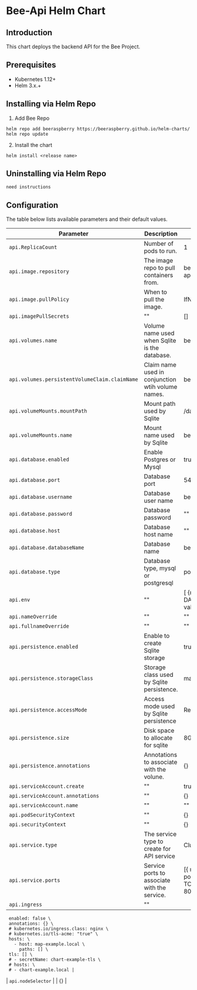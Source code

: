 # Bee-Api Helm Chart

## Introduction
This chart deploys the backend API for the Bee Project.

## Prerequisites

- Kubernetes 1.12+
- Helm 3.x.+

## Installing via Helm Repo

1. Add Bee Repo
```console
helm repo add beeraspberry https://beeraspberry.github.io/helm-charts/
helm repo update
```

2. Install the chart
```console
helm install <release name> 
```

## Uninstalling via Helm Repo
```console
need instructions
```

## Configuration

The table below lists available parameters and their default values.

| Parameter | Description | Default |
| --------- | ----------- | ------- |
| `api.ReplicaCount`| Number of pods to run. | 1 |
| `api.image.repository` | The image repo to pull containers from.| beeraspberry/bee-api |
| `api.image.pullPolicy` | When to pull the image. | IfNotPresent |
| `api.imagePullSecrets` | "" | [] |
| `api.volumes.name`     | Volume name used when Sqlite is the database. | bee-api-volume |
| `api.volumes.persistentVolumeClaim.claimName` | Claim name used in conjunction wtih volume names. | bee-api-claim |
| `api.volumeMounts.mountPath` | Mount path used by Sqlite | /data |
| `api.volumeMounts.name` | Mount name used by Sqlite | bee-api-volume |
| `api.database.enabled` | Enable Postgres or Mysql | true |
| `api.database.port` | Database port | 5432 |
| `api.database.username` | Database user name | beeapi |
| `api.database.password` | Database password | "" |
| `api.database.host` | Database host name | "" |
| `api.database.databaseName` | Database name | beeapi |
| `api.database.type` | Database type, mysql or postgresql | postgresql |
| `api.env` | "" | [ {name: DATABASE_DIR, value:"/data"}] |
| `api.nameOverride` | "" | "" |
| `api.fullnameOverride` | "" | "" |
| `api.persistence.enabled` | Enable to create Sqlite storage | true |
| `api.persistence.storageClass` | Storage class used by Sqlite persistence. | manual |
| `api.persistence.accessMode` | Access mode used by Sqlite persistence | ReadWriteOnce |
| `api.persistence.size` | Disk space to allocate for sqlite| 8Gi |
| `api.persistence.annotations` | Annotations to associate with the volune. | {} |
| `api.serviceAccount.create` | "" | true |
| `api.serviceAccount.annotations` | "" | {} |
| `api.serviceAccount.name` | "" | "" |
| `api.podSecurityContext` | "" | {} |
| `api.securityContext` | "" | {} |
| `api.service.type` | The service type to create for API service| ClusterIP |
| `api.service.ports` | Service ports to associate with the service. | [{ name: bee-api, port: 80, protocol: TCP, targetPort: 80}] |
| `api.ingress` | "" | 
     enabled: false \
     annotations: {} \
     # kubernetes.io/ingress.class: nginx \
     # kubernetes.io/tls-acme: "true" \
     hosts: \
       - host: map-example.local \
         paths: [] \
     tls: [] \
     # - secretName: chart-example-tls \
     # hosts: \
     # - chart-example.local |
| `api.nodeSelector` | | {} |